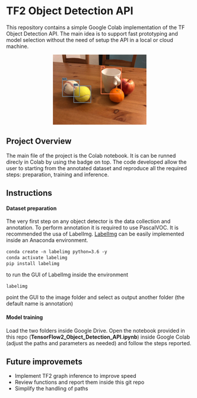 [image1]: /images/ground_truth.jpg "Facial Keypoint Detection"

# TF2 Object Detection API

This repository contains a simple Google Colab implementation of the TF Object Detection API. The main idea is to support fast prototyping and model selection without the need of setup the API in a local or cloud machine.

<p align="center">
  <img src="./images/ground_truth.jpg" width=50% height=50% />
</p>


## Project Overview

The main file of the project is the Colab notebook. It is can be runned direcly in Colab by using the badge on top. The code developed allow the user to starting from the annotated dataset and reproduce all the required steps: preparation, training and inference.

## Instructions

#### Dataset preparation
The very first step on any object detector is the data collection and annotation. To perform annotation it is required to use PascalVOC. It is recommended the usa of LabelImg.
[LabelImg](https://github.com/tzutalin/labelImg) can be easily implemented inside an Anaconda environment.  

```
conda create -n labelimg python=3.6 -y
conda activate labelimg
pip install labelimg
```

to run the GUI of LabelImg inside the environment

```
labelimg
```

point the GUI to the image folder and select as output another folder (the default name is annotation)

#### Model training
Load the two folders inside Google Drive. Open the notebook provided in this repo (__TensorFlow2_Object_Detection_API.ipynb__) inside Google Colab (adjust the paths and parameters as needed) and follow the steps reported.


## Future improvemets

- Implement TF2 graph inference to improve speed
- Review functions and report them inside this git repo
- Simplify the handling of paths
